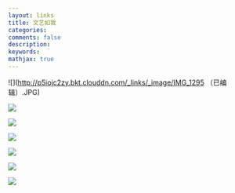 ```yaml
---
layout: links
title: 文艺如我
categories: 
comments: false
description: 
keywords: 
mathjax: true
---
```




![](http://p5iojc2zy.bkt.clouddn.com/_links/_image/IMG_1295 （已编辑）.JPG)


![](http://p5iojc2zy.bkt.clouddn.com/_links/_image/IMG_1294.JPG)

![](http://p5iojc2zy.bkt.clouddn.com/_links/_image/IMG_1289.JPG)

![](http://p5iojc2zy.bkt.clouddn.com/_links/_image/IMG_1290.JPG)

![](http://p5iojc2zy.bkt.clouddn.com/_links/_image/IMG_1291.JPG)

![](http://p5iojc2zy.bkt.clouddn.com/_links/_image/IMG_1292.JPG)

![](http://p5iojc2zy.bkt.clouddn.com/_links/_image/IMG_1293.JPG)
